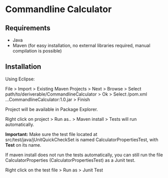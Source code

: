 Commandline Calculator
==
Requirements
--
* Java
* Maven (for easy installation, no external libraries required, manual compilation is possible)

Installation
--
Using Eclipse:

File > Import > Existing Maven Projects > Next > Browse > Select path/to/deriverable/CommandlineCalculator > Ok > Select /pom.xml ...CommandlineCalculator:1.0.jar > Finish

Project will be available in Package Explorer.

Right click on project > Run as.. > Maven install > Tests will run automatically.

**Important:** Make sure the test file located at src/test/java/jUnitQuickCheckSet is named CalculatorPropertiesTest, with **Test** on its name.

If maven install does not run the tests automatically, you can still run the file CalculatorProperties (CalculatorPropertiesTest) as a Junit test.

Right click on the test file > Run as > Junit Test

